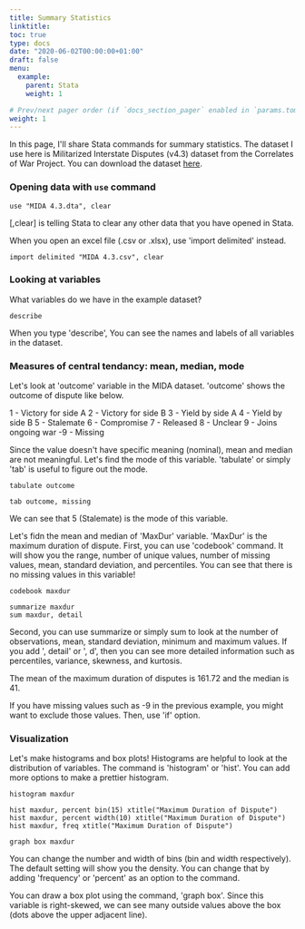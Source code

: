 ```yaml
---
title: Summary Statistics
linktitle: 
toc: true
type: docs
date: "2020-06-02T00:00:00+01:00"
draft: false
menu:
  example:
    parent: Stata
    weight: 1

# Prev/next pager order (if `docs_section_pager` enabled in `params.toml`)
weight: 1
---
```


In this page, I'll share Stata commands for summary statistics. The dataset I use here is Militarized Interstate Disputes (v4.3) dataset from the Correlates of War Project. You can download the dataset [here](https://correlatesofwar.org/data-sets/MIDs).


### Opening data with `use` command

```{stata}
use "MIDA 4.3.dta", clear
```

[,clear] is telling Stata to clear any other data that you have opened in Stata. 

When you open an excel file (.csv or .xlsx), use 'import delimited' instead.

```{stata}
import delimited "MIDA 4.3.csv", clear 
```

### Looking at variables

What variables do we have in the example dataset?

```{stata}
describe
```
When you type 'describe', You can see the names and labels of all variables in the dataset. 


### Measures of central tendancy: mean, median, mode

Let's look at 'outcome' variable in the MIDA dataset. 'outcome' shows the outcome of dispute like below. 

1 - Victory for side A
2 - Victory for side B
3 - Yield by side A
4 - Yield by side B
5 - Stalemate
6 - Compromise
7 - Released
8 - Unclear
9 - Joins ongoing war
-9 - Missing

Since the value doesn't have specific meaning (nominal), mean and median are not meaningful. Let's find the mode of this variable. 'tabulate' or simply 'tab' is useful to figure out the mode.

```{stata}
tabulate outcome

tab outcome, missing
```
We can see that 5 (Stalemate) is the mode of this variable. 

Let's fidn the mean and median of 'MaxDur' variable. 'MaxDur' is the maximum duration of dispute. First, you can use 'codebook' command. It will show you the range, number of unique values, number of missing values, mean, standard deviation, and percentiles. You can see that there is no missing values in this variable! 

```{stata}
codebook maxdur

summarize maxdur
sum maxdur, detail
```
Second, you can use summarize or simply sum to look at the number of observations, mean, standard deviation, minimum and maximum values. If you add ', detail' or ', d', then you can see more detailed information such as percentiles, variance, skewness, and kurtosis. 

The mean of the maximum duration of disputes is 161.72 and the median is 41. 

If you have missing values such as -9 in the previous example, you might want to exclude those values. Then, use 'if' option.


### Visualization

Let's make histograms and box plots! Histograms are helpful to look at the distribution of variables. The command is 'histogram' or 'hist'. You can add more options to make a prettier histogram.

```{stata}
histogram maxdur

hist maxdur, percent bin(15) xtitle("Maximum Duration of Dispute")
hist maxdur, percent width(10) xtitle("Maximum Duration of Dispute")
hist maxdur, freq xtitle("Maximum Duration of Dispute")

graph box maxdur
```
You can change the number and width of bins (bin and width respectively). The default setting will show you the density. You can change that by adding 'frequency' or 'percent' as an option to the command. 

You can draw a box plot using the command, 'graph box'. Since this variable is right-skewed, we can see many outside values above the box (dots above the upper adjacent line).
